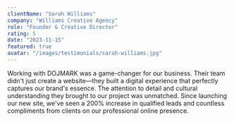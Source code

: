 ```yaml
---
clientName: "Sarah Williams"
company: "Williams Creative Agency"
role: "Founder & Creative Director"
rating: 5
date: "2023-11-15"
featured: true
avatar: "/images/testimonials/sarah-williams.jpg"
---
```


Working with DOJMARK was a game-changer for our business. Their team didn't just create a website—they built a digital experience that perfectly captures our brand's essence. The attention to detail and cultural understanding they brought to our project was unmatched. Since launching our new site, we've seen a 200% increase in qualified leads and countless compliments from clients on our professional online presence.
